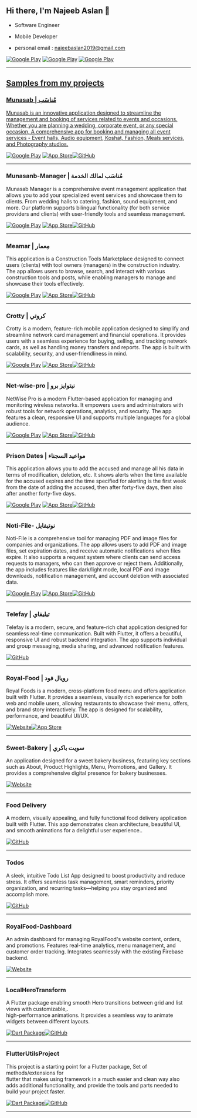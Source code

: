 <h2> Hi there, I'm Najeeb Aslan 👋 </h2>

- Software Engineer
- Mobile Developer

- personal email : najeebaslan2019@gmail.com



<p> <a href="https://www.facebook.com/profile.php?id=100033010871326" target="_blank"><img alt="Google Play" src="https://img.shields.io/badge/Facebook-4267B2.svg?style=for-the-badge&logo=facebook&logoColor=white" /></a> <a href="https://www.linkedin.com/in/najeeb-aslan" target="_blank"><img alt="Google Play" src="https://img.shields.io/badge/linkedin-0077b5.svg?style=for-the-badge&logo=linkedin&logoColor=white" /></a> <a href="https://www.youtube.com/channel/UCjjWmxlBw4E5hOYcYle1ZGw" target="_blank"><img alt="Google Play" src="https://img.shields.io/badge/youtube-FF0000.svg?style=for-the-badge&logo=youtube&logoColor=white" /></a><a href="https://github.com/najeebaslan/telefay-chat" target="_blank"><p>

<hr>

<h2> Samples from my projects </h2>

### Munasab  | مُناسَب
Munasab is an innovative application designed to streamline the management and booking of services related to events and occasions. Whether you are planning a wedding, corporate event, or any special occasion, A comprehensive app for booking and managing all event services - Event halls, Audio equipment, Koshat, Fashion, Meals services, and Photography studios.
<p>
 <a href="https://play.google.com/store/apps/details?id=najeeb.aslan.wedding_hall_booking_client&pcampaignid=web_share" target="_blank"><img alt="Google Play" src="https://img.shields.io/badge/Get%20it%20on%20google%20play-blue.svg?style=for-the-badge&logo=google-play" /></a> <a href="https://play.google.com/store/apps/details?id=najeeb.aslan.wedding_hall_booking_client&pcampaignid=web_share" target="_blank"><img alt="App Store" src="https://img.shields.io/badge/Get%20it%20on%20app%20store-black.svg?style=for-the-badge&logo=app-store&logoColor=white" /></a><a href="https://github.com/najeebaslan/munasab" target="_blank"><img alt="GitHub" src="https://img.shields.io/badge/View%20on%20GitHub-181717.svg?style=for-the-badge&logo=github" /></a><p>

<hr>


### Munasanb-Manager | مُناسَب لمالك الخدمة
Munasab Manager is a comprehensive event management application that allows you to add your specialized event services and showcase them to clients. From wedding halls to catering, fashion, sound equipment, and more. Our platform supports bilingual functionality (for both service providers and clients) with user-friendly tools and seamless management.
<p>
 <a href="https://play.google.com/store/apps/details?id=najeeb.aslan.wedding_hall_booking&pcampaignid=web_share" target="_blank"><img alt="Google Play" src="https://img.shields.io/badge/Get%20it%20on%20google%20play-blue.svg?style=for-the-badge&logo=google-play" /></a> <a href="https://play.google.com/store/apps/details?id=najeeb.aslan.wedding_hall_booking&pcampaignid=web_share" target="_blank"><img alt="App Store" src="https://img.shields.io/badge/Get%20it%20on%20app%20store-black.svg?style=for-the-badge&logo=app-store&logoColor=white" /></a><a href="https://github.com/najeebaslan/munasab-manager" target="_blank"><img alt="GitHub" src="https://img.shields.io/badge/View%20on%20GitHub-181717.svg?style=for-the-badge&logo=github" /></a><p>

<hr>

### Meamar | مِعمار

This application is a Construction Tools Marketplace designed to connect users (clients) with tool owners (managers) in the construction industry. The app allows users to browse, search, and interact with various construction tools and posts, while enabling managers to manage and showcase their tools effectively.

<p><a href="https://play.google.com/store/apps/details?id=najeeb.aslan.meamar" target="_blank"><img alt="Google Play" src="https://img.shields.io/badge/Get%20it%20on%20google%20play-blue.svg?style=for-the-badge&logo=google-play" /></a> <a href="https://play.google.com/store/apps/details?id=najeeb.aslan.meamar" target="_blank"><img alt="App Store" src="https://img.shields.io/badge/Get%20it%20on%20app%20store-black.svg?style=for-the-badge&logo=app-store&logoColor=white" /></a><a href="https://github.com/najeebaslan/meamar-e-commerce" target="_blank"><img alt="GitHub" src="https://img.shields.io/badge/View%20on%20GitHub-181717.svg?style=for-the-badge&logo=github" /></a><p>

<hr>


### Crotty | كروتي

Crotty is a modern, feature-rich mobile application designed to simplify and streamline network card management and financial operations. It provides users with a seamless experience for buying, selling, and tracking network cards, as well as handling money transfers and reports. The app is built with scalability, security, and user-friendliness in mind.

<p>

  <a href="https://play.google.com/store/apps/details?id=com.network.crotty" target="_blank"><img alt="Google Play" src="https://img.shields.io/badge/Get%20it%20on%20google%20play-blue.svg?style=for-the-badge&logo=google-play" /></a>
<a href="https://play.google.com/store/apps/details?id=com.network.crotty" target="_blank"><img alt="App Store" src="https://img.shields.io/badge/Get%20it%20on%20app%20store-black.svg?style=for-the-badge&logo=app-store&logoColor=white" /></a><a href="https://github.com/najeebaslan/crotty_app" target="_blank"><img alt="GitHub" src="https://img.shields.io/badge/View%20on%20GitHub-181717.svg?style=for-the-badge&logo=github" /></a><p>

<hr>

### Net-wise-pro | نيتوايز برو

NetWise Pro is a modern Flutter-based application for managing and monitoring wireless networks. It empowers users and administrators with robust tools for network operations, analytics, and security. The app features a clean, responsive UI and supports multiple languages for a global audience.


<p> <a href="https://play.google.com/store/apps/details?id=com.network.netwisepro" target="_blank"><img alt="Google Play" src="https://img.shields.io/badge/Get%20it%20on%20google%20play-blue.svg?style=for-the-badge&logo=google-play" /></a> <a href="https://play.google.com/store/apps/details?id=com.network.netwisepro" target="_blank"><img alt="App Store" src="https://img.shields.io/badge/Get%20it%20on%20app%20store-black.svg?style=for-the-badge&logo=app-store&logoColor=white" /></a><a href="https://github.com/najeebaslan/netwisepro" target="_blank"><img alt="GitHub" src="https://img.shields.io/badge/View%20on%20GitHub-181717.svg?style=for-the-badge&logo=github" /></a><p>

<hr>

### Prison Dates | مواعيد السجناء

This application allows you to add the accused and manage all his data in terms of modification, deletion, etc. It shows alerts when the time available for the accused expires and the time specified for alerting is the first week from the date of adding the accused, then after forty-five days, then also after another forty-five days.

<p><a href="https://play.google.com/store/apps/details?id=najeeb.aslan.issue" target="_blank"><img alt="Google Play" src="https://img.shields.io/badge/Get%20it%20on%20google%20play-blue.svg?style=for-the-badge&logo=google-play" /></a> <a href="https://play.google.com/store/apps/details?id=najeeb.aslan.issue" target="_blank"><img alt="App Store" src="https://img.shields.io/badge/Get%20it%20on%20app%20store-black.svg?style=for-the-badge&logo=app-store&logoColor=white" /></a><a href="https://github.com/najeebaslan/AppIssue" target="_blank"><img alt="GitHub" src="https://img.shields.io/badge/View%20on%20GitHub-181717.svg?style=for-the-badge&logo=github" /></a><p>

<hr>

### Noti-File- نوتيفايل

Noti-File is a comprehensive tool for managing PDF and image files for companies and organizations. The app allows users to add PDF and image files, set expiration dates, and receive automatic notifications when files expire. It also supports a request system where clients can send access requests to managers, who can then approve or reject them. Additionally, the app includes features like dark/light mode, local PDF and image downloads, notification management, and account deletion with associated data.

<p><a href="https://play.google.com/store/apps/details?id=najeeb.aslan.forteo_files" target="_blank"><img alt="Google Play" src="https://img.shields.io/badge/Get%20it%20on%20google%20play-blue.svg?style=for-the-badge&logo=google-play" /></a> <a href="https://play.google.com/store/apps/details?id=najeeb.aslan.forteo_files" target="_blank"><img alt="App Store" src="https://img.shields.io/badge/Get%20it%20on%20app%20store-black.svg?style=for-the-badge&logo=app-store&logoColor=white" /></a><a href="https://github.com/najeebaslan/noti-file" target="_blank"><img alt="GitHub" src="https://img.shields.io/badge/View%20on%20GitHub-181717.svg?style=for-the-badge&logo=github" /></a><p>

<hr>

### Telefay | تيليفاي
Telefay is a modern, secure, and feature-rich chat application designed for seamless real-time communication. Built with Flutter, it offers a beautiful, responsive UI and robust backend integration. The app supports individual and group messaging, media sharing, and advanced notification features.

<p><a href="https://github.com/najeebaslan/telefay-chat" target="_blank"><img alt="GitHub" src="https://img.shields.io/badge/View%20on%20GitHub-181717.svg?style=for-the-badge&logo=github" /></a></p>
<!--   <a href="https://apps.apple.com/us/app/%D8%B9%D8%B7%D9%84%D8%A7%D8%AA/id1579487881" target="_blank"><img alt="App Store" src="https://img.shields.io/badge/Get%20it%20on%20app%20store-black.svg?style=for-the-badge&logo=app-store&logoColor=white" /></a> -->
  <p>

<hr>

### Royal-Food | رويال فود

Royal Foods is a modern, cross-platform food menu and offers application built with Flutter. It provides a seamless, visually rich experience for both web and mobile users, allowing restaurants to showcase their menu, offers, and brand story interactively. The app is designed for scalability, performance, and beautiful UI/UX.

<p><a href="https://royal-food-d40e9.web.app/" target="_blank"><img alt="Website" src="https://img.shields.io/badge/Visit%20Website-4285F4.svg?style=for-the-badge&logo=google-chrome&logoColor=white" /><a href="https://github.com/najeebaslan/royal-food" target="_blank"><img alt="App Store" src="https://img.shields.io/badge/View%20on%20GitHub-181717.svg?style=for-the-badge&logo=github" /></a> 

<hr>

### Sweet-Bakery | سويت باكري

An application designed for a sweet bakery business, featuring key sections such as About, Product Highlights, Menu, Promotions, and Gallery. It provides a comprehensive digital presence for bakery businesses.

<p><a href="https://bakerydashboard-d86e5.web.app/" target="_blank"><img alt="Website" src="https://img.shields.io/badge/Visit%20Website-4285F4.svg?style=for-the-badge&logo=google-chrome&logoColor=white" /></a></p>


<hr>

### Food Delivery 
A modern, visually appealing, and fully functional food delivery application built with Flutter. This app demonstrates clean architecture, beautiful UI, and smooth animations for a delightful user experience..


<p><a href="https://github.com/najeebaslan/food_delivery" target="_blank"><img alt="GitHub" src="https://img.shields.io/badge/View%20on%20GitHub-181717.svg?style=for-the-badge&logo=github" /></a></p>

<hr>


### Todos 
A sleek, intuitive Todo List App designed to boost productivity and reduce stress. It offers seamless task management, smart reminders, priority organization, and recurring tasks—helping you stay organized and accomplish more.


<p><a href="https://github.com/najeebaslan/listtodo" target="_blank"><img alt="GitHub" src="https://img.shields.io/badge/View%20on%20GitHub-181717.svg?style=for-the-badge&logo=github" /></a></p>

<hr>

### RoyalFood-Dashboard

An admin dashboard for managing RoyalFood's website content, orders, and promotions. Features real-time analytics, menu management, and customer order tracking. Integrates seamlessly with the existing Firebase backend.

<p><a href="https://v0-stable-portfolio-website.vercel.app/projects" target="_blank"><img alt="Website" src="https://img.shields.io/badge/Visit%20Website-4285F4.svg?style=for-the-badge&logo=google-chrome&logoColor=white" /></a></p>

<hr>

<!-- - android : https://play.google.com/store/apps/details?id=com.zadcall.app
- ios : https://apps.apple.com/app/id1525329429 
---------------------------------------------------- -->

<!-- - android : https://play.google.com/store/apps/details?id=io.appbear.application
- ios : https://apps.apple.com/eg/app/appbear/id1548685005
---------------------------------------------------- -->
### LocalHeroTransform

A Flutter package enabling smooth Hero transitions between grid and list views with customizable,.<br />
high-performance animations. It provides a seamless way to animate widgets between different layouts.


<p><a href="https://pub.dev/packages/local_hero_transform" target="_blank"><img alt="Dart Package" src="https://img.shields.io/badge/Dart-0175C2.svg?style=for-the-badge&logo=dart&logoColor=white" /></a><a href="https://github.com/najeebaslan/local_hero_transform" target="_blank"><img alt="GitHub" src="https://img.shields.io/badge/View%20on%20GitHub-181717.svg?style=for-the-badge&logo=github" /></a></p>

<hr>


### FlutterUtilsProject

This project is a starting point for a Flutter package, Set of methods/extensions for<br /> 
flutter that makes using framework in a much easier and clean way also adds additional functionality, and provide the tools and parts needed to build your project faster.

<p><a href="https://pub.dev/packages/flutter_utils_project" target="_blank"><img alt="Dart Package" src="https://img.shields.io/badge/Dart-0175C2.svg?style=for-the-badge&logo=dart&logoColor=white" /></a><a href="https://github.com/najeebaslan/flutter_utils_project" target="_blank"><img alt="GitHub" src="https://img.shields.io/badge/View%20on%20GitHub-181717.svg?style=for-the-badge&logo=github" /></a></p>

<hr>



